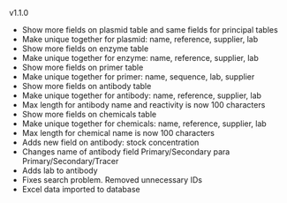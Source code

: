 v1.1.0
- Show more fields on plasmid table and same fields for principal tables
- Make unique together for plasmid: name, reference, supplier, lab
- Show more fields on enzyme table
- Make unique together for enzyme: name, reference, supplier, lab
- Show more fields on primer table
- Make unique together for primer: name, sequence, lab, supplier
- Show more fields on antibody table
- Make unique together for antibody: name, reference, supplier, lab
- Max length for antibody name and reactivity is now 100 characters
- Show more fields on chemicals table
- Make unique together for chemicals: name, reference, supplier, lab
- Max length for chemical name is now 100 characters
- Adds new field on antibody: stock concentration
- Changes name of antibody field Primary/Secondary para Primary/Secondary/Tracer
- Adds lab to antibody
- Fixes search problem. Removed unnecessary IDs
- Excel data imported to database
